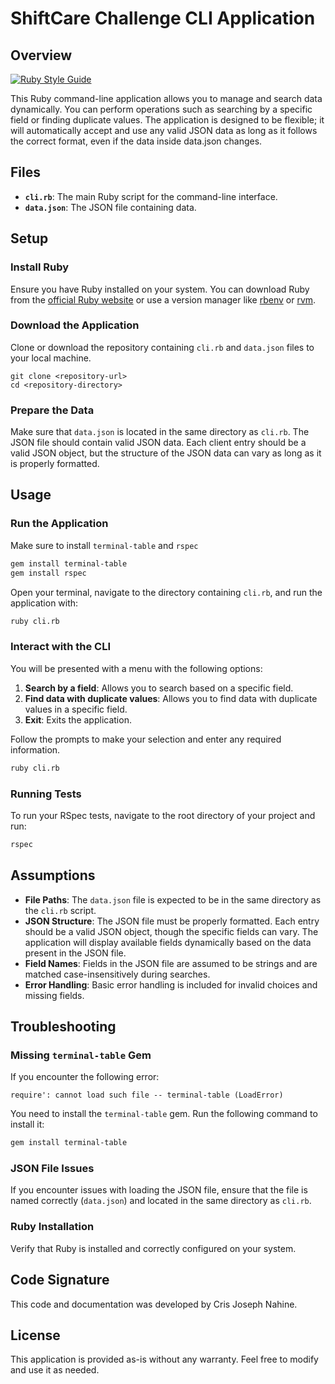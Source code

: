 # ShiftCare Challenge CLI Application

## Overview
[![Ruby Style Guide](https://img.shields.io/badge/Ruby-3.3.5-red)](https://www.ruby-lang.org/en/news/2024/09/03/3-3-5-released/)

This Ruby command-line application allows you to manage and search data dynamically. You can perform operations such as searching by a specific field or finding duplicate values. The application is designed to be flexible; it will automatically accept and use any valid JSON data as long as it follows the correct format, even if the data inside data.json changes.
## Files

- **`cli.rb`**: The main Ruby script for the command-line interface.
- **`data.json`**: The JSON file containing data.

## Setup

### Install Ruby

Ensure you have Ruby installed on your system. You can download Ruby from the [official Ruby website](https://www.ruby-lang.org/en/downloads/) or use a version manager like [rbenv](https://github.com/rbenv/rbenv) or [rvm](https://rvm.io/).

### Download the Application

Clone or download the repository containing `cli.rb` and `data.json` files to your local machine.

```
git clone <repository-url>
cd <repository-directory>
```

### Prepare the Data

Make sure that `data.json` is located in the same directory as `cli.rb`. The JSON file should contain valid JSON data. Each client entry should be a valid JSON object, but the structure of the JSON data can vary as long as it is properly formatted.

## Usage

### Run the Application

Make sure to install `terminal-table` and `rspec`
```bash
gem install terminal-table
gem install rspec
```

Open your terminal, navigate to the directory containing `cli.rb`, and run the application with:

```bash
ruby cli.rb
```

### Interact with the CLI

You will be presented with a menu with the following options:

1. **Search by a field**: Allows you to search based on a specific field.
2. **Find data with duplicate values**: Allows you to find data with duplicate values in a specific field.
3. **Exit**: Exits the application.

Follow the prompts to make your selection and enter any required information.
```bash
ruby cli.rb
```

### Running Tests
To run your RSpec tests, navigate to the root directory of your project and run:
```bash
rspec
```

## Assumptions

- **File Paths**: The `data.json` file is expected to be in the same directory as the `cli.rb` script.
- **JSON Structure**: The JSON file must be properly formatted. Each entry should be a valid JSON object, though the specific fields can vary. The application will display available fields dynamically based on the data present in the JSON file.
- **Field Names**: Fields in the JSON file are assumed to be strings and are matched case-insensitively during searches.
- **Error Handling**: Basic error handling is included for invalid choices and missing fields.

## Troubleshooting

### Missing `terminal-table` Gem

If you encounter the following error:

```
require': cannot load such file -- terminal-table (LoadError)
```

You need to install the `terminal-table` gem. Run the following command to install it:

```bash
gem install terminal-table
```

### JSON File Issues

If you encounter issues with loading the JSON file, ensure that the file is named correctly (`data.json`) and located in the same directory as `cli.rb`.

### Ruby Installation

Verify that Ruby is installed and correctly configured on your system.

## Code Signature

This code and documentation was developed by Cris Joseph Nahine.

## License

This application is provided as-is without any warranty. Feel free to modify and use it as needed.
